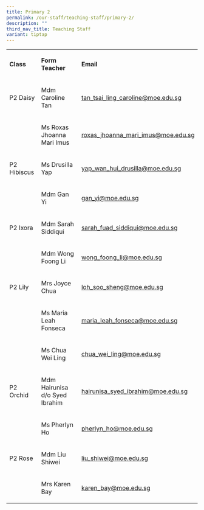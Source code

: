 ```yaml
---
title: Primary 2
permalink: /our-staff/teaching-staff/primary-2/
description: ""
third_nav_title: Teaching Staff
variant: tiptap
---
```

<table>
<tbody>
<tr>
<td rowspan="1" colspan="1">
<p><strong>Class</strong>
</p>
</td>
<td rowspan="1" colspan="1">
<p><strong>Form Teacher</strong>
</p>
</td>
<td rowspan="1" colspan="1">
<p><strong>Email</strong>
</p>
</td>
</tr>
<tr>
<td rowspan="1" colspan="1">
<p>P2 Daisy</p>
</td>
<td rowspan="1" colspan="1">
<p>Mdm Caroline Tan</p>
</td>
<td rowspan="1" colspan="1">
<p><a href="mailto:tan_tsai_ling_caroline@moe.edu.sg" rel="noopener noreferrer nofollow" target="_blank">tan_tsai_ling_caroline@moe.edu.sg</a>
</p>
</td>
</tr>
<tr>
<td rowspan="1" colspan="1">
<p></p>
</td>
<td rowspan="1" colspan="1">
<p>Ms Roxas Jhoanna Mari Imus</p>
</td>
<td rowspan="1" colspan="1">
<p><a href="mailto:roxas_jhoanna_mari_imus@moe.edu.sg" rel="noopener noreferrer nofollow" target="_blank">roxas_jhoanna_mari_imus@moe.edu.sg</a>
</p>
</td>
</tr>
<tr>
<td rowspan="1" colspan="1">
<p>P2 Hibiscus</p>
</td>
<td rowspan="1" colspan="1">
<p>Ms Drusilla Yap</p>
</td>
<td rowspan="1" colspan="1">
<p><a href="mailto:yap_wan_hui_drusilla@moe.edu.sg" rel="noopener noreferrer nofollow" target="_blank">yap_wan_hui_drusilla@moe.edu.sg</a>
</p>
</td>
</tr>
<tr>
<td rowspan="1" colspan="1">
<p></p>
</td>
<td rowspan="1" colspan="1">
<p>Mdm Gan Yi</p>
</td>
<td rowspan="1" colspan="1">
<p><a href="mailto:gan_yi@moe.edu.sg" rel="noopener noreferrer nofollow" target="_blank">gan_yi@moe.edu.sg</a>
</p>
</td>
</tr>
<tr>
<td rowspan="1" colspan="1">
<p>P2 Ixora</p>
</td>
<td rowspan="1" colspan="1">
<p>Mdm Sarah Siddiqui</p>
</td>
<td rowspan="1" colspan="1">
<p><a href="mailto:sarah_fuad_siddiqui@moe.edu.sg" rel="noopener noreferrer nofollow" target="_blank">sarah_fuad_siddiqui@moe.edu.sg</a>
</p>
</td>
</tr>
<tr>
<td rowspan="1" colspan="1">
<p></p>
</td>
<td rowspan="1" colspan="1">
<p>Mdm Wong Foong Li</p>
</td>
<td rowspan="1" colspan="1">
<p><a href="mailto:wong_foong_li@moe.edu.sg" rel="noopener noreferrer nofollow" target="_blank">wong_foong_li@moe.edu.sg</a>
</p>
</td>
</tr>
<tr>
<td rowspan="1" colspan="1">
<p>P2 Lily</p>
</td>
<td rowspan="1" colspan="1">
<p>Mrs Joyce Chua</p>
</td>
<td rowspan="1" colspan="1">
<p><a href="mailto:loh_soo_sheng@moe.edu.sg" rel="noopener noreferrer nofollow" target="_blank">loh_soo_sheng@moe.edu.sg</a>
</p>
</td>
</tr>
<tr>
<td rowspan="1" colspan="1">
<p></p>
</td>
<td rowspan="1" colspan="1">
<p>Ms Maria Leah Fonseca</p>
</td>
<td rowspan="1" colspan="1">
<p><a href="mailto:maria_leah_fonseca@moe.edu.sg" rel="noopener noreferrer nofollow" target="_blank">maria_leah_fonseca@moe.edu.sg</a>
</p>
</td>
</tr>
<tr>
<td rowspan="1" colspan="1">
<p></p>
</td>
<td rowspan="1" colspan="1">
<p>Ms Chua Wei Ling</p>
</td>
<td rowspan="1" colspan="1">
<p><a href="mailto:chua_wei_ling@moe.edu.sg" rel="noopener noreferrer nofollow" target="_blank"><u>chua_wei_ling@moe.edu.sg</u></a>
</p>
</td>
</tr>
<tr>
<td rowspan="1" colspan="1">
<p>P2 Orchid</p>
</td>
<td rowspan="1" colspan="1">
<p>Mdm Hairunisa d/o Syed Ibrahim</p>
</td>
<td rowspan="1" colspan="1">
<p><a href="mailto:hairunisa_syed_ibrahim@moe.edu.sg" rel="noopener noreferrer nofollow" target="_blank">hairunisa_syed_ibrahim@moe.edu.sg</a>
</p>
</td>
</tr>
<tr>
<td rowspan="1" colspan="1">
<p></p>
</td>
<td rowspan="1" colspan="1">
<p>Ms Pherlyn Ho</p>
</td>
<td rowspan="1" colspan="1">
<p><a href="mailto:pherlyn_ho@moe.edu.sg" rel="noopener noreferrer nofollow" target="_blank">pherlyn_ho@moe.edu.sg</a>
</p>
</td>
</tr>
<tr>
<td rowspan="1" colspan="1">
<p>P2 Rose</p>
</td>
<td rowspan="1" colspan="1">
<p>Mdm Liu Shiwei</p>
</td>
<td rowspan="1" colspan="1">
<p><a href="mailto:liu_shiwei@moe.edu.sg" rel="noopener noreferrer nofollow" target="_blank">liu_shiwei@moe.edu.sg</a>
</p>
</td>
</tr>
<tr>
<td rowspan="1" colspan="1">
<p></p>
</td>
<td rowspan="1" colspan="1">
<p>Mrs Karen Bay</p>
</td>
<td rowspan="1" colspan="1">
<p><a href="mailto:karen_bay@moe.edu.sg" rel="noopener noreferrer nofollow" target="_blank">karen_bay@moe.edu.sg</a>
</p>
</td>
</tr>
</tbody>
</table>
<p></p>